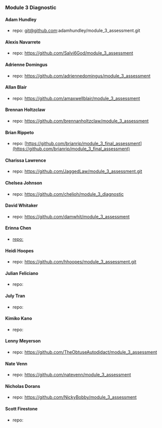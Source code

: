### Module 3 Diagnostic

#### Adam Hundley
  * repo: git@github.com:adamhundley/module_3_assessment.git

#### Alexis Navarrete
  * repo: https://github.com/Salvi6God/module_3_assessment

#### Adrienne Domingus
  * repo: https://github.com/adriennedomingus/module_3_assessment

#### Allan Blair
  * repo: https://github.com/amaxwellblair/module_3_assessment

#### Brennan Holtzclaw
  * repo: https://github.com/brennanholtzclaw/module_3_assessment

#### Brian Rippeto
  * repo: [https://github.com/brianrip/module_3_final_assessment](https://github.com/brianrip/module_3_final_assessment)

#### Charissa Lawrence
  * repo: https://github.com/JaggedLaw/module_3_assessment.git

#### Chelsea Johnson
  * repo: https://github.com/cheljoh/module_3_diagnostic

#### David Whitaker
  * repo: https://github.com/damwhit/module_3_assessment

#### Erinna Chen
  * [repo:](https://github.com/erinnachen/module_3_assessment)

#### Heidi Hoopes
  * repo: https://github.com/hhoopes/module_3_assessment.git

#### Julian Feliciano
  * repo:

#### July Tran
  * repo:

#### Kimiko Kano
  * repo:

#### Lenny Meyerson
  * repo: https://github.com/TheObtuseAutodidact/module_3_assessment

#### Nate Venn
  * repo: https://github.com/natevenn/module_3_assessment

#### Nicholas Dorans
  * repo: https://github.com/NickyBobby/module_3_assessment

#### Scott Firestone
  * repo:
